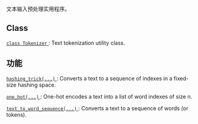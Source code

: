 文本输入预处理实用程序。

## Class 
[ `class Tokenizer` ](https://tensorflow.google.cn/api_docs/python/tf/keras/preprocessing/text/Tokenizer): Text tokenization utility class.

## 功能
[ `hashing_trick(...)` ](https://tensorflow.google.cn/api_docs/python/tf/keras/preprocessing/text/hashing_trick): Converts a text to a sequence of indexes in a fixed-size hashing space.

[ `one_hot(...)` ](https://tensorflow.google.cn/api_docs/python/tf/keras/preprocessing/text/one_hot): One-hot encodes a text into a list of word indexes of size n.

[ `text_to_word_sequence(...)` ](https://tensorflow.google.cn/api_docs/python/tf/keras/preprocessing/text/text_to_word_sequence): Converts a text to a sequence of words (or tokens).


